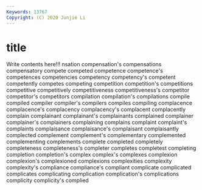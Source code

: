 ```yaml
---
Keywords: 13767
Copyright: (C) 2020 Junjie Li
---
```


# title

Write contents here!!!
nsation 
compensation's 
compensations 
compensatory 
compete 
competed 
competence 
competence's 
competences 
competencies
competency 
competency's 
competent 
competently 
competes 
competing 
competition 
competition's 
competitions 
competitive
competitively 
competitiveness 
competitiveness's 
competitor 
competitor's 
competitors 
compilation 
compilation's 
compilations 
compile
compiled 
compiler 
compiler's 
compilers 
compiles 
compiling 
complacence 
complacence's 
complacency 
complacency's
complacent 
complacently 
complain 
complainant 
complainant's 
complainants 
complained 
complainer 
complainer's 
complainers
complaining 
complains 
complaint 
complaint's 
complaints 
complaisance 
complaisance's 
complaisant 
complaisantly 
complected
complement 
complement's 
complementary 
complemented 
complementing 
complements 
complete 
completed 
completely 
completeness
completeness's 
completer 
completes 
completest 
completing 
completion 
completion's 
complex 
complex's 
complexes
complexion 
complexion's 
complexioned 
complexions 
complexities 
complexity 
complexity's 
compliance 
compliance's 
compliant
complicate 
complicated 
complicates 
complicating 
complication 
complication's 
complications 
complicity 
complicity's 
complied
